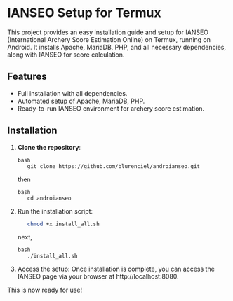 # IANSEO Setup for Termux

This project provides an easy installation guide and setup for IANSEO (International Archery Score Estimation Online) on Termux, running on Android. It installs Apache, MariaDB, PHP, and all necessary dependencies, along with IANSEO for score calculation.

## Features
- Full installation with all dependencies.
- Automated setup of Apache, MariaDB, PHP.
- Ready-to-run IANSEO environment for archery score estimation.

## Installation

1. **Clone the repository**:
   ```
   bash
      git clone https://github.com/blurenciel/androianseo.git
   ```
   
   then  

   ```
   bash
      cd androianseo
   ```

2. Run the installation script:

   ```bash
      chmod +x install_all.sh
   ```

   next,
   ```
   bash
      ./install_all.sh
   ```

3. Access the setup: Once installation is complete, you can access the IANSEO page via your browser at http://localhost:8080.



This is now ready for use!